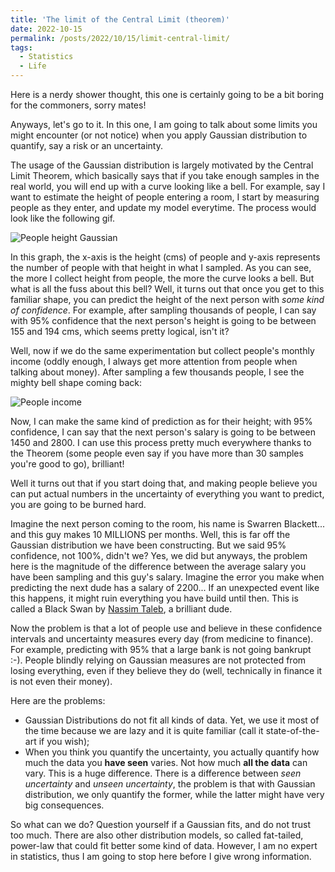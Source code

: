 ```yaml
---
title: 'The limit of the Central Limit (theorem)'
date: 2022-10-15
permalink: /posts/2022/10/15/limit-central-limit/
tags:
  - Statistics
  - Life
---
```


Here is a nerdy shower thought, this one is certainly going to be a bit boring for the commoners, sorry mates!

Anyways, let's go to it. In this one, I am going to talk about some limits you might encounter (or not notice) when you apply Gaussian distribution to quantify, say a risk or an uncertainty.

The usage of the Gaussian distribution is largely motivated by the Central Limit Theorem, which basically says that if you take enough samples in the real world, you will end up with a curve looking like a bell. For example, say I want to estimate the height of people entering a room, I start by measuring people as they enter, and update my model everytime. The process would look like the following gif.

![People height Gaussian](../people_height.gif)

In this graph, the x-axis is the height (cms) of people and y-axis represents the number of people with that height in what I sampled. As you can see, the more I collect height from people, the more the curve looks a bell. But what is all the fuss about this bell? Well, it turns out that once you get to this familiar shape, you can predict the height of the next person with *some kind of confidence*. For example, after sampling thousands of people, I can say with 95% confidence that the next person's height is going to be between 155 and 194 cms, which seems pretty logical, isn't it? 

Well, now if we do the same experimentation but collect people's monthly income (oddly enough, I always get more attention from people when talking about money). After sampling a few thousands people, I see the mighty bell shape coming back:

![People income](../people_salary_normal.png)

Now, I can make the same kind of prediction as for their height; with 95% confidence, I can say that the next person's salary is going to be between 1450 and 2800. I can use this process pretty much everywhere thanks to the Theorem (some people even say if you have more than 30 samples you're good to go), brilliant!

Well it turns out that if you start doing that, and making people believe you can put actual numbers in the uncertainty of everything you want to predict, you are going to be burned hard. 

Imagine the next person coming to the room, his name is Swarren Blackett... and this guy makes 10 MILLIONS per months. Well, this is far off the Gaussian distribution we have been constructing. But we said 95% confidence, not 100%, didn't we? Yes, we did but anyways, the problem here is the magnitude of the difference between the average salary you have been sampling and this guy's salary. Imagine the error you make when predicting the next dude has a salary of 2200... If an unexpected event like this happens, it might ruin everything you have build until then. This is called a Black Swan by [Nassim Taleb](https://en.wikipedia.org/wiki/Nassim_Nicholas_Taleb), a brilliant dude.

Now the problem is that a lot of people use and believe in these confidence intervals and uncertainty measures every day (from medicine to finance). For example, predicting with 95% that a large bank is not going bankrupt :-). People blindly relying on Gaussian measures are not protected from losing everything, even if they believe they do (well, technically in finance it is not even their money).

Here are the problems:
* Gaussian Distributions do not fit all kinds of data. Yet, we use it most of the time because we are lazy and it is quite familiar (call it state-of-the-art if you wish);
* When you think you quantify the uncertainty, you actually quantify how much the data you **have seen** varies. Not how much **all the data** can vary. This is a huge difference. There is a difference between *seen uncertainty* and *unseen uncertainty*, the problem is that with Gaussian distribution, we only quantify the former, while the latter might have very big consequences. 

So what can we do? Question yourself if a Gaussian fits, and do not trust too much. There are also other distribution models, so called fat-tailed, power-law that could fit better some kind of data. However, I am no expert in statistics, thus I am going to stop here before I give wrong information.